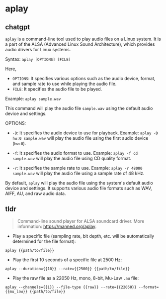 # aplay 
## chatgpt 
`aplay` is a command-line tool used to play audio files on a Linux system. It is a part of the ALSA (Advanced Linux Sound Architecture), which provides audio drivers for Linux systems. 

Syntax: ```aplay [OPTIONS] [FILE]```

Here, 
- `OPTIONS`: It specifies various options such as the audio device, format, and sample rate to use while playing the audio file.
- `FILE`: It specifies the audio file to be played.

Example: 
```aplay sample.wav```

This command will play the audio file `sample.wav` using the default audio device and settings.

OPTIONS:
- `-D`: It specifies the audio device to use for playback. 
  Example: `aplay -D hw:0 sample.wav` will play the audio file using the first audio device (`hw:0`).
  
- `-f`: It specifies the audio format to use.
  Example: `aplay -f cd sample.wav` will play the audio file using CD quality format.
  
- `-r`: It specifies the sample rate to use.
  Example: `aplay -r 48000 sample.wav` will play the audio file using a sample rate of 48 kHz.
  
By default, `aplay` will play the audio file using the system's default audio device and settings. It supports various audio file formats such as WAV, AIFF, AU, and raw audio data. 

## tldr 
 
> Command-line sound player for ALSA soundcard driver.
> More information: <https://manned.org/aplay>.

- Play a specific file (sampling rate, bit depth, etc. will be automatically determined for the file format):

`aplay {{path/to/file}}`

- Play the first 10 seconds of a specific file at 2500 Hz:

`aplay --duration={{10}} --rate={{2500}} {{path/to/file}}`

- Play the raw file as a 22050 Hz, mono, 8-bit, Mu-Law `.au` file:

`aplay --channels={{1}} --file-type {{raw}} --rate={{22050}} --format={{mu_law}} {{path/to/file}}`

